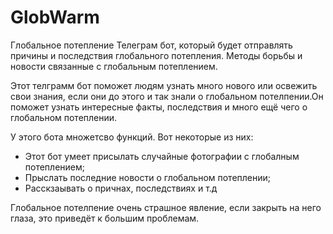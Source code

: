 # GlobWarm

Глобальное потепление
Телеграм бот, который будет отправлять причины и последствия глобального потепления. Методы борьбы и новости связанные с глобальным потеплением.

Этот телграмм бот поможет людям узнать много нового или освежить свои знания, если они до этого и так знали о глобальном потелпении.Он поможет узнать интересные факты, последствия и много ещё чего о глобальном потеплении.

У этого бота множетсво функций. Вот некоторые из них:
- Этот бот умеет присылать случайные фотографии с глобалным потеплением;
- Прыслать последние новости о глобальном потеплении;
- Расскзаывать о причнах, последствиях и т.д

Глобальное потелпение очень страшное явление, если закрыть на него глаза, это приведёт к большим проблемам.
